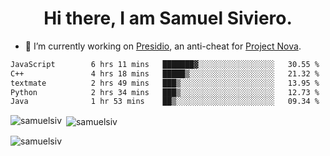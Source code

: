 <h1 align="center">Hi there, I am Samuel Siviero.</h1>

- 🔭 I’m currently working on [Presidio](https://presidio.ac), an anti-cheat for [Project Nova](https://discord.gg/novafn).

<!--START_SECTION:waka-->

```txt
JavaScript        6 hrs 11 mins   ███████▓░░░░░░░░░░░░░░░░░   30.55 %
C++               4 hrs 18 mins   █████▒░░░░░░░░░░░░░░░░░░░   21.32 %
textmate          2 hrs 49 mins   ███▒░░░░░░░░░░░░░░░░░░░░░   13.95 %
Python            2 hrs 34 mins   ███▒░░░░░░░░░░░░░░░░░░░░░   12.73 %
Java              1 hr 53 mins    ██▒░░░░░░░░░░░░░░░░░░░░░░   09.34 %
```

<!--END_SECTION:waka-->

<p><img align="left" src="https://github-readme-stats.vercel.app/api/top-langs?username=samuelsiv&show_icons=true&locale=en&layout=compact&theme=radical" alt="samuelsiv" /></p>

<p>&nbsp;<img align="center" src="https://github-readme-stats.vercel.app/api?username=samuelsiv&show_icons=true&locale=en&theme=radical" alt="samuelsiv" /></p>
<p align="left"> <img src="https://komarev.com/ghpvc/?username=samuelsiv&label=Profile%20views&color=0e75b6&style=flat" alt="samuelsiv" /> </p>
